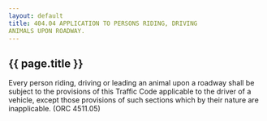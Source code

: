 ```yaml
---
layout: default 
title: 404.04 APPLICATION TO PERSONS RIDING, DRIVING
ANIMALS UPON ROADWAY.
---
```


{{ page.title }}
----------------

Every person riding, driving or leading an animal upon a roadway shall
be subject to the provisions of this Traffic Code applicable to the
driver of a vehicle, except those provisions of such sections which by
their nature are inapplicable. (ORC 4511.05)
